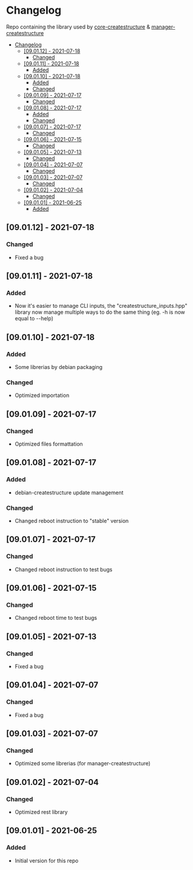 # Changelog
Repo containing the library used by [core-createstructure](https://github.com/createstructure/core-createstructure) & [manager-createstructure](https://github.com/createstructure/manager-createstructure)

- [Changelog](#changelog)
  - [[09.01.12] - 2021-07-18](#090112---2021-07-18)
    - [Changed](#changed)
  - [[09.01.11] - 2021-07-18](#090111---2021-07-18)
    - [Added](#added)
  - [[09.01.10] - 2021-07-18](#090110---2021-07-18)
    - [Added](#added-1)
    - [Changed](#changed-1)
  - [[09.01.09] - 2021-07-17](#090109---2021-07-17)
    - [Changed](#changed-2)
  - [[09.01.08] - 2021-07-17](#090108---2021-07-17)
    - [Added](#added-2)
    - [Changed](#changed-3)
  - [[09.01.07] - 2021-07-17](#090107---2021-07-17)
    - [Changed](#changed-4)
  - [[09.01.06] - 2021-07-15](#090106---2021-07-15)
    - [Changed](#changed-5)
  - [[09.01.05] - 2021-07-13](#090105---2021-07-13)
    - [Changed](#changed-6)
  - [[09.01.04] - 2021-07-07](#090104---2021-07-07)
    - [Changed](#changed-7)
  - [[09.01.03] - 2021-07-07](#090103---2021-07-07)
    - [Changed](#changed-8)
  - [[09.01.02] - 2021-07-04](#090102---2021-07-04)
    - [Changed](#changed-9)
  - [[09.01.01] - 2021-06-25](#090101---2021-06-25)
    - [Added](#added-3)

## [09.01.12] - 2021-07-18
### Changed
- Fixed a bug

## [09.01.11] - 2021-07-18
### Added
- Now it's easier to manage CLI inputs, the "createstructure_inputs.hpp" library now manage multiple ways to do the same thing (eg. -h is now equal to --help)

## [09.01.10] - 2021-07-18
### Added
- Some librerias by debian packaging
### Changed
- Optimized importation

## [09.01.09] - 2021-07-17
### Changed
- Optimized files formattation

## [09.01.08] - 2021-07-17
### Added
- debian-createstructure update management
### Changed
- Changed reboot instruction to "stable" version

## [09.01.07] - 2021-07-17
### Changed
- Changed reboot instruction to test bugs

## [09.01.06] - 2021-07-15
### Changed
- Changed reboot time to test bugs

## [09.01.05] - 2021-07-13
### Changed
- Fixed a bug

## [09.01.04] - 2021-07-07
### Changed
- Fixed a bug

## [09.01.03] - 2021-07-07
### Changed
- Optimized some librerias (for manager-createstructure)

## [09.01.02] - 2021-07-04
### Changed
- Optimized rest library

## [09.01.01] - 2021-06-25
### Added
- Initial version for this repo
